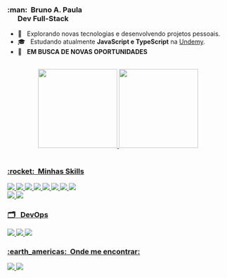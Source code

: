 <h3> :man: &nbsp;Bruno A. Paula <br> &nbsp;&nbsp;&nbsp;&nbsp;&nbsp;&nbsp;Dev Full-Stack</h3>

- 🤔 &nbsp; Explorando novas tecnologias e desenvolvendo projetos pessoais.
- 🎓 &nbsp; Estudando atualmente **JavaScript e TypeScript** na <a href="https://www.udemy.com/course/curso-de-javascript-moderno-do-basico-ao-avancado/">Undemy</a>.
- 💼 &nbsp; **EM BUSCA DE NOVAS OPORTUNIDADES**
<br>
 <div align="center">
        <a href="https://github.com/Brunoaparecido19">
            <img height="180em"
                src="https://github-readme-stats.vercel.app/api?username=Brunoaparecido19&show_icons=true&theme=dark&include_all_commits=true&count_private=true"/>
            <img height="180em"
                src="https://github-readme-stats.vercel.app/api/top-langs/?username=Brunoaparecido19&layout=compact&langs_count=7&theme=dark" />
    </div>
 <br>
    <div>
        <h3> :rocket: &nbsp;Minhas Skills </h3>
        <img src="https://img.shields.io/badge/JavaScript-F7DF1E?style=for-the-badge&logo=javascript&logoColor=black">
        <img src="https://img.shields.io/badge/Node.js-43853D?style=for-the-badge&logo=node.js&logoColor=white">
        <img src="https://img.shields.io/badge/React-20232A?style=for-the-badge&logo=react&logoColor=61DAFB">
        <img src="https://img.shields.io/badge/jQuery-0769AD?style=for-the-badge&logo=jquery&logoColor=white">
        <img src="https://img.shields.io/badge/HTML5-E34F26?style=for-the-badge&logo=html5&logoColor=white">
        <img src="https://img.shields.io/badge/CSS3-1572B6?style=for-the-badge&logo=css3&logoColor=white">
        <img src="https://img.shields.io/badge/Sass-CC6699?style=for-the-badge&logo=sass&logoColor=white">
        <img src="https://img.shields.io/badge/Bootstrap-563D7C?style=for-the-badge&logo=bootstrap&logoColor=white">
        <br>
        <img src="https://img.shields.io/badge/MongoDB-4EA94B?style=for-the-badge&logo=mongodb&logoColor=white">
        <img src="https://img.shields.io/badge/Firebase-F29D0C?style=for-the-badge&logo=firebase&logoColor=white">
    </div>
    <div>
        <h3> 🗂 &nbsp; DevOps</h3>
        <img src="https://img.shields.io/badge/Git-E34F26?style=for-the-badge&logo=git&logoColor=white">
        <img src="https://img.shields.io/badge/GitHub-100000?style=for-the-badge&logo=github&logoColor=white">
        <img src="https://img.shields.io/badge/Heroku-430098?style=for-the-badge&logo=heroku&logoColor=white">
    </div>
    <div>
        <h3> :earth_americas: &nbsp;Onde me encontrar: </h3>
        <a href="https://www.linkedin.com/in/bruno-aparecido-491392215/">
            <img src="https://img.shields.io/badge/LinkedIn-0077B5?style=for-the-badge&logo=linkedin&logoColor=white">
        </a>
        <a href="mailto:contatobrnap@gmail.com">
            <img src="https://img.shields.io/badge/Gmail-D14836?style=for-the-badge&logo=gmail&logoColor=white">
        </a>
    </div>
